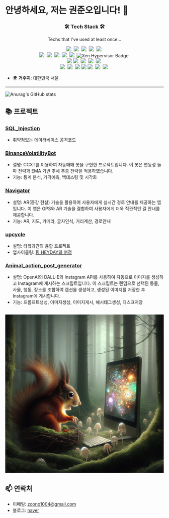 # 안녕하세요, 저는 권준오입니다! 👋



<h3 align="center">🛠 Tech Stack 🛠</h3>

<p align="center"> Techs that I've used at least once... </p>

<p align="center">
  <img src="https://img.shields.io/badge/Python-3766AB?style=flat-square&logo=Python&logoColor=white"/></a>&nbsp 
  <img src="https://img.shields.io/badge/Java-007396?style=flat-square&logo=java&logoColor=white"/></a>&nbsp 
  <img src="https://img.shields.io/badge/Kotlin-0095D5?style=flat-square&logo=kotlin&logoColor=white"/></a>&nbsp 
  <img src="https://img.shields.io/badge/Android-3DDC84?style=flat-square&logo=android&logoColor=white"/></a>&nbsp 
  <img src="https://img.shields.io/badge/Assembly_Language-6DB33F?style=flat-square&logo=Assembly&logoColor=white" />&nbsp;
  <br>
  <img src="https://img.shields.io/badge/Docker-2496ED?style=flat-square&logo=docker&logoColor=white"/></a>&nbsp 
  <img src="https://img.shields.io/badge/Kubernetes-326CE5?style=flat-square&logo=kubernetes&logoColor=white"/></a>&nbsp 
  <img src="https://img.shields.io/badge/AWS-333664?style=flat-square&logo=amazon-aws&logoColor=white"/></a>&nbsp 
  <img src="https://img.shields.io/badge/Google%20Cloud-4285F4?style=flat-square&logo=Google%20Cloud&logoColor=white"/></a>&nbsp 
  <img src="https://img.shields.io/badge/X%20Window-003262?style=flat-square&logo=x-window&logoColor=white"/></a>&nbsp 
  <img src="https://img.shields.io/badge/Hypervisor-0078D7?style=flat-square&logo=Xen&logoColor=white" alt="Xen Hypervisor Badge" />&nbsp 

  <br>
  <img src="https://img.shields.io/badge/Hypervisor-0078D7?style=flat-square&logo=VMware&logoColor=white" />
  <img src="https://img.shields.io/badge/Terraform-7B42BC?style=flat-square&logo=Terraform&logoColor=white"/></a>&nbsp 
  <img src="https://img.shields.io/badge/TensorFlow-FF6F00?style=flat-square&logo=TensorFlow&logoColor=white"/></a>&nbsp
  <img src="https://img.shields.io/badge/Mysql-E6B91E?style=flat-square&logo=MySql&logoColor=white"/></a>&nbsp 
  <img src="https://img.shields.io/badge/Firebase-FFCA28?style=flat-square&logo=Firebase&logoColor=white"/></a>&nbsp
  <br>
  <img src="https://img.shields.io/badge/C++-00599C?style=flat-square&logo=C%2B%2B&logoColor=white"/></a>&nbsp 
  <img src="https://img.shields.io/badge/C-A8B9CC?style=flat-square&logo=C&logoColor=white"/></a>&nbsp 
  <img src="https://img.shields.io/badge/PHP-777BB4?style=flat-square&logo=php&logoColor=white"/>
  <img src="https://img.shields.io/badge/Node.js-339933?style=flat-square&logo=Node.js&logoColor=white"/>
  <img src="https://img.shields.io/badge/Javascript-ffb13b?style=flat-square&logo=javascript&logoColor=white"/></a>&nbsp 
  <img src="https://img.shields.io/badge/css-1572B6?style=flat-square&logo=css3&logoColor=white"/></a>&nbsp 
  <img src="https://img.shields.io/badge/SpringBoot-6DB33F?style=flat-square&logo=Spring&logoColor=white"/></a>&nbsp 
</p>


- 🌍 **거주지**: 대한민국 서울

---
![Anurag's GitHub stats](https://github-readme-stats.vercel.app/api?username=ddjunho&show_icons=true&theme=swift)
## 📚 프로젝트
### [SQL_Injection](https://github.com/ddjunho/SQL_Injection)
- 취약점있는 데이터베이스 공격코드

### [BinanceVolatilityBot](https://github.com/ddjunho/BinanceVolatilityBot)
- 설명: CCXT를 이용하여 자동매매 봇을 구현한 프로젝트입니다. 이 봇은 변동성 돌파 전략과 EMA 기반 추세 추종 전략을 적용하였습니다.
- 기능: 통계 분석, 가격예측, 백테스팅 및 시각화

### [Navigator](https://github.com/ddjunho/Navigator)
- 설명: AR(증강 현실) 기술을 활용하여 사용자에게 실시간 경로 안내를 제공하는 앱입니다. 이 앱은 GPS와 AR 기술을 결합하여 사용자에게 더욱 직관적인 길 안내를 제공합니다.
- 기능: AR, 지도, 카메라, 글자인식, 거리계산, 경로안내

### [upcycle](https://github.com/ddjunho/upcycle)
- 설명: 타학과간의 융합 프로젝트
- 업사이클링: [팀 HEYDAY의 여정](https://kosi6971.github.io/upcycle/html/intro.html)

### [Animal_action_post_generator](https://github.com/ddjunho/animal_action_post_generator)
- 설명: OpenAI의 DALL-E와 Instagram API를 사용하여 자동으로 이미지를 생성하고 Instagram에 게시하는 스크립트입니다. 이 스크립트는 랜덤으로 선택된 동물, 사물, 행동, 장소를 조합하여 캡션을 생성하고, 생성된 이미지를 저장한 후 Instagram에 게시합니다.
- 기능: 프롬프트생성, 이미지생성, 이미지게시, 해시태그생성, 디스크저장
  

![Example Image](https://github.com/ddjunho/animal_action_post_generator/blob/main/%EC%9D%B4%EB%AF%B8%EC%A7%80%EC%83%9D%EC%84%B1/%EB%8B%A4%EB%9E%8C%EC%A5%90%EB%8A%94_%ED%8C%90%ED%83%80%EC%A7%80_%EC%88%B2%EC%97%90%EC%84%9C_%EB%AA%A8%EB%8B%88%ED%84%B0%EB%A5%BC_%EC%95%89%EC%95%84_%EC%9E%88%EB%8B%A4..png)
---



## 📫 연락처

- 이메일: [zoono1004@gmail.com](mailto:jzoono1004@gmail.com)
- 블로그: [naver](https://blog.naver.com/zoono1004)

